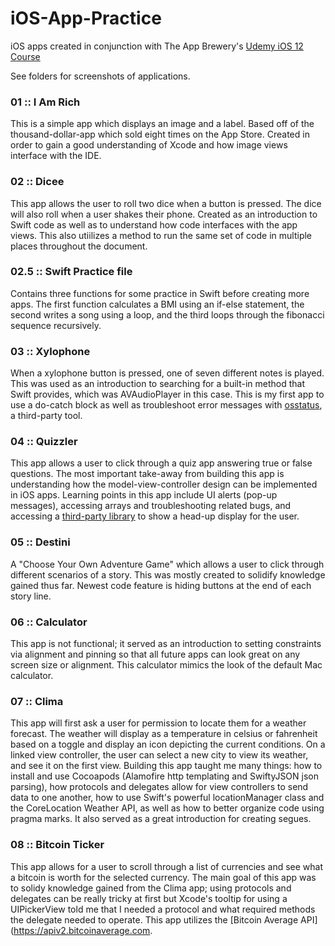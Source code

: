 # iOS-App-Practice
iOS apps created in conjunction with The App Brewery's [Udemy iOS 12 Course](https://www.udemy.com/ios-12-app-development-bootcamp/learn/v4/content)

See folders for screenshots of applications.

### 01 :: I Am Rich
This is a simple app which displays an image and a label. Based off of the thousand-dollar-app which sold eight times on the App Store. Created in order to gain a good understanding of Xcode and how image views interface with the IDE. 

### 02 :: Dicee
This app allows the user to roll two dice when a button is pressed. The dice will also roll when a user shakes their phone. Created as an introduction to Swift code as well as to understand how code interfaces with the app views. This also utiilizes a method to run the same set of code in multiple places throughout the document.

### 02.5 :: Swift Practice file
Contains three functions for some practice in Swift before creating more apps. The first function calculates a BMI using an if-else statement, the second writes a song using a loop, and the third loops through the fibonacci sequence recursively. 

### 03 :: Xylophone
When a xylophone button is pressed, one of seven different notes is played. This was used as an introduction to searching for a built-in method that Swift provides, which was AVAudioPlayer in this case. This is my first app to use a do-catch block as well as troubleshoot error messages with [osstatus](https://osstatus.com), a third-party tool. 

### 04 :: Quizzler
This app allows a user to click through a quiz app answering true or false questions. The most important take-away from building this app is understanding how the model-view-controller design can be implemented in iOS apps. Learning points in this app include UI alerts (pop-up messages), accessing arrays and troubleshooting related bugs, and accessing a [third-party library](https://github.com/relatedcode/ProgressHUD) to show a head-up display for the user.

### 05 :: Destini
A "Choose Your Own Adventure Game" which allows a user to click through different scenarios of a story. This was mostly created to solidify knowledge gained thus far. Newest code feature is hiding buttons at the end of each story line. 

### 06 :: Calculator
This app is not functional; it served as an introduction to setting constraints via alignment and pinning so that all future apps can look great on any screen size or alignment. This calculator mimics the look of the default Mac calculator. 

### 07 :: Clima
This app will first ask a user for permission to locate them for a weather forecast. The weather will display as a temperature in celsius or fahrenheit based on a toggle and display an icon depicting the current conditions. On a linked view controller, the user can select a new city to view its weather, and see it on the first view. Building this app taught me many things: how to install and use Cocoapods (Alamofire http templating and SwiftyJSON json parsing), how protocols and delegates allow for view controllers to send data to one another, how to use Swift's powerful locationManager class and the CoreLocation Weather API, as well as how to better organize code using pragma marks. It also served as a great introduction for creating segues. 

### 08 :: Bitcoin Ticker
This app allows for a user to scroll through a list of currencies and see what a bitcoin is worth for the selected currency. The main goal of this app was to solidy knowledge gained from the Clima app; using protocols and delegates can be really tricky at first but Xcode's tooltip for using a UIPickerView told me that I needed a protocol and what required methods the delegate needed to operate. This app utilizes the [Bitcoin Average API](https://apiv2.bitcoinaverage.com. 

